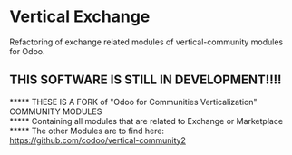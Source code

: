 # Vertical Exchange
Refactoring of exchange related modules of vertical-community modules for Odoo. 

## THIS SOFTWARE IS STILL IN DEVELOPMENT!!!!

***** THESE IS A FORK of "Odoo for Communities Verticalization" COMMUNITY MODULES<br>
***** Containing all modules that are related to Exchange or Marketplace<br>
***** The other Modules are to find here: https://github.com/codoo/vertical-community2<br>

